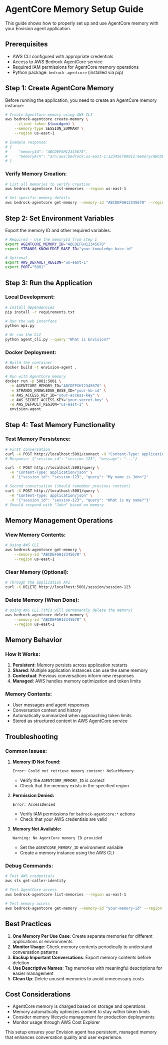 # AgentCore Memory Setup Guide

This guide shows how to properly set up and use AgentCore memory with your Envision agent application.

## Prerequisites

- AWS CLI configured with appropriate credentials
- Access to AWS Bedrock AgentCore service
- Required IAM permissions for AgentCore memory operations
- Python package: `bedrock-agentcore` (installed via pip)

## Step 1: Create AgentCore Memory

Before running the application, you need to create an AgentCore memory instance:

```bash
# Create AgentCore memory using AWS CLI
aws bedrock-agentcore create-memory \
    --client-token $(uuidgen) \
    --memory-type SESSION_SUMMARY \
    --region us-east-1

# Example response:
# {
#     "memoryId": "ABCDEFGH12345678",
#     "memoryArn": "arn:aws:bedrock:us-east-1:123456789012:memory/ABCDEFGH12345678"
# }
```

### Verify Memory Creation:
```bash
# List all memories to verify creation
aws bedrock-agentcore list-memories --region us-east-1

# Get specific memory details
aws bedrock-agentcore get-memory --memory-id "ABCDEFGH12345678" --region us-east-1
```

## Step 2: Set Environment Variables

Export the memory ID and other required variables:

```bash
# Required - Use the memoryId from step 1
export AGENTCORE_MEMORY_ID="ABCDEFGH12345678"
export STRANDS_KNOWLEDGE_BASE_ID="your-knowledge-base-id"

# Optional
export AWS_DEFAULT_REGION="us-east-1"
export PORT="5001"
```

## Step 3: Run the Application

### Local Development:
```bash
# Install dependencies
pip install -r requirements.txt

# Run the web interface
python api.py

# Or run the CLI
python agent_cli.py --query "What is Envision?"
```

### Docker Deployment:
```bash
# Build the container
docker build -t envision-agent .

# Run with AgentCore memory
docker run -p 5001:5001 \
  -e AGENTCORE_MEMORY_ID="ABCDEFGH12345678" \
  -e STRANDS_KNOWLEDGE_BASE_ID="your-kb-id" \
  -e AWS_ACCESS_KEY_ID="your-access-key" \
  -e AWS_SECRET_ACCESS_KEY="your-secret-key" \
  -e AWS_DEFAULT_REGION="us-east-1" \
  envision-agent
```

## Step 4: Test Memory Functionality

### Test Memory Persistence:
```bash
# First conversation
curl -X POST http://localhost:5001/connect -H "Content-Type: application/json" -d '{}'
# Response: {"session_id": "session-123", "message": "..."}

curl -X POST http://localhost:5001/query \
  -H "Content-Type: application/json" \
  -d '{"session_id": "session-123", "query": "My name is John"}'

# Second conversation (should remember previous context)
curl -X POST http://localhost:5001/query \
  -H "Content-Type: application/json" \
  -d '{"session_id": "session-123", "query": "What is my name?"}'
# Should respond with "John" based on memory
```

## Memory Management Operations

### View Memory Contents:
```bash
# Using AWS CLI
aws bedrock-agentcore get-memory \
    --memory-id "ABCDEFGH12345678" \
    --region us-east-1
```

### Clear Memory (Optional):
```bash
# Through the application API
curl -X DELETE http://localhost:5001/session/session-123
```

### Delete Memory (When Done):
```bash
# Using AWS CLI (this will permanently delete the memory)
aws bedrock-agentcore delete-memory \
    --memory-id "ABCDEFGH12345678" \
    --region us-east-1
```

## Memory Behavior

### How It Works:
1. **Persistent**: Memory persists across application restarts
2. **Shared**: Multiple application instances can use the same memory
3. **Contextual**: Previous conversations inform new responses
4. **Managed**: AWS handles memory optimization and token limits

### Memory Contents:
- User messages and agent responses
- Conversation context and history
- Automatically summarized when approaching token limits
- Stored as structured content in AWS AgentCore service

## Troubleshooting

### Common Issues:

1. **Memory ID Not Found:**
   ```
   Error: Could not retrieve memory content: NoSuchMemory
   ```
   - Verify the `AGENTCORE_MEMORY_ID` is correct
   - Check that the memory exists in the specified region

2. **Permission Denied:**
   ```
   Error: AccessDenied
   ```
   - Verify IAM permissions for `bedrock-agentcore:*` actions
   - Check that your AWS credentials are valid

3. **Memory Not Available:**
   ```
   Warning: No AgentCore memory ID provided
   ```
   - Set the `AGENTCORE_MEMORY_ID` environment variable
   - Create a memory instance using the AWS CLI

### Debug Commands:
```bash
# Test AWS credentials
aws sts get-caller-identity

# Test AgentCore access
aws bedrock-agentcore list-memories --region us-east-1

# Test memory access
aws bedrock-agentcore get-memory --memory-id "your-memory-id" --region us-east-1
```

## Best Practices

1. **One Memory Per Use Case**: Create separate memories for different applications or environments
2. **Monitor Usage**: Check memory contents periodically to understand conversation patterns
3. **Backup Important Conversations**: Export memory contents before deletion
4. **Use Descriptive Names**: Tag memories with meaningful descriptions for easier management
5. **Clean Up**: Delete unused memories to avoid unnecessary costs

## Cost Considerations

- AgentCore memory is charged based on storage and operations
- Memory automatically optimizes content to stay within token limits
- Consider memory lifecycle management for production deployments
- Monitor usage through AWS Cost Explorer

This setup ensures your Envision agent has persistent, managed memory that enhances conversation quality and user experience.